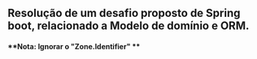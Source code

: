 ## Resolução de um desafio proposto de Spring boot, relacionado a Modelo de domínio e ORM.

#### **Nota: Ignorar o "Zone.Identifier" ** 
